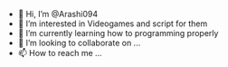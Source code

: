 - 👋 Hi, I’m @Arashi094
- 👀 I’m interested in Videogames and script for them
- 🌱 I’m currently learning how to programming properly
- 💞️ I’m looking to collaborate on ...
- 📫 How to reach me ...

<!---
Arashi094/Arashi094 is a ✨ special ✨ repository because its `README.md` (this file) appears on your GitHub profile.
You can click the Preview link to take a look at your changes.
--->
